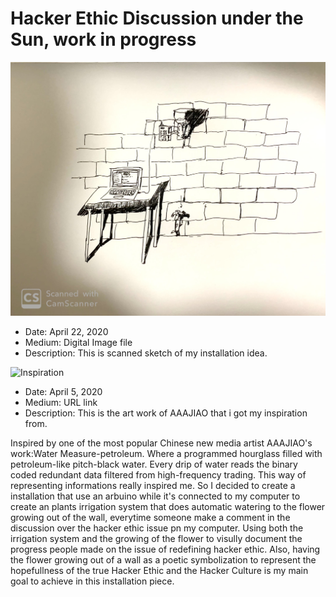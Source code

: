 # Hacker Ethic Discussion under the Sun, work in progress

![In_Progress sketch](IMG_0770.JPG)

- Date: April 22, 2020
- Medium: Digital Image file 
- Description: This is scanned sketch of my installation idea. 

![Inspiration](https://eventstructure.com/Water-Measure-Petroleum)

- Date: April 5, 2020
- Medium: URL link
- Description: This is the art work of AAAJIAO that i got my inspiration from. 

Inspired by one of the most popular Chinese new media artist AAAJIAO's work:Water Measure-petroleum. Where a programmed hourglass filled with petroleum-like pitch-black water. Every drip of water reads the binary coded redundant data filtered from high-frequency trading. This way of representing informations really inspired me. So I decided to create a installation that use an arbuino while it's connected to my computer to create an plants irrigation system that does automatic watering to the flower growing out of the wall, everytime someone make a comment in the discussion over the hacker ethic issue pn my computer. Using both the irrigation system and the growing of the flower to visully document the progress people made on the issue of redefining hacker ethic. Also, having the flower growing out of a wall as a poetic symbolization to represent the hopefullness of the true Hacker Ethic and the Hacker Culture is my main goal to achieve in this installation piece. 
